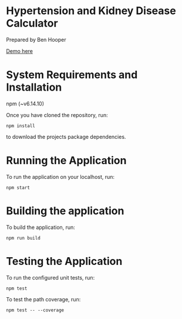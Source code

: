 # Hypertension and Kidney Disease Calculator
Prepared by Ben Hooper

[Demo here](https://hooperb.github.io/coding-exercise/)

# System Requirements and Installation
npm (~v6.14.10)

Once you have cloned the repository, run:

`npm install`

to download the projects package dependencies.

# Running the Application
To run the application on your localhost, run:

`npm start`

# Building the application
To build the application, run:

`npm run build`

# Testing the Application
To run the configured unit tests, run:

`npm test`

To test the path coverage, run:

`npm test -- --coverage`
